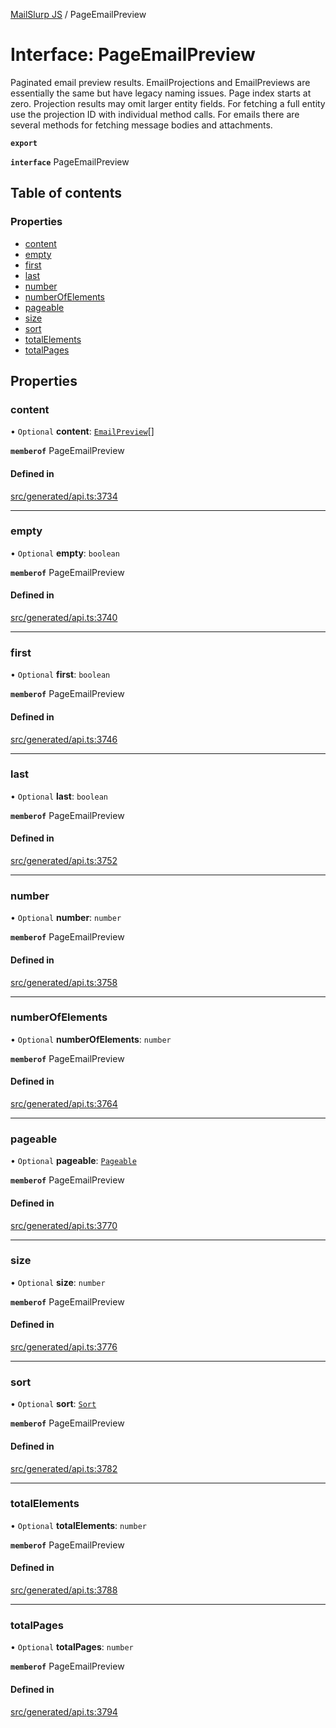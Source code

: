 [MailSlurp JS](../README.md) / PageEmailPreview

# Interface: PageEmailPreview

Paginated email preview results. EmailProjections and EmailPreviews are essentially the same but have legacy naming issues. Page index starts at zero. Projection results may omit larger entity fields. For fetching a full entity use the projection ID with individual method calls. For emails there are several methods for fetching message bodies and attachments.

**`export`**

**`interface`** PageEmailPreview

## Table of contents

### Properties

- [content](PageEmailPreview.md#content)
- [empty](PageEmailPreview.md#empty)
- [first](PageEmailPreview.md#first)
- [last](PageEmailPreview.md#last)
- [number](PageEmailPreview.md#number)
- [numberOfElements](PageEmailPreview.md#numberofelements)
- [pageable](PageEmailPreview.md#pageable)
- [size](PageEmailPreview.md#size)
- [sort](PageEmailPreview.md#sort)
- [totalElements](PageEmailPreview.md#totalelements)
- [totalPages](PageEmailPreview.md#totalpages)

## Properties

### content

• `Optional` **content**: [`EmailPreview`](EmailPreview.md)[]

**`memberof`** PageEmailPreview

#### Defined in

[src/generated/api.ts:3734](https://github.com/mailslurp/mailslurp-client/blob/1460b4d/src/generated/api.ts#L3734)

___

### empty

• `Optional` **empty**: `boolean`

**`memberof`** PageEmailPreview

#### Defined in

[src/generated/api.ts:3740](https://github.com/mailslurp/mailslurp-client/blob/1460b4d/src/generated/api.ts#L3740)

___

### first

• `Optional` **first**: `boolean`

**`memberof`** PageEmailPreview

#### Defined in

[src/generated/api.ts:3746](https://github.com/mailslurp/mailslurp-client/blob/1460b4d/src/generated/api.ts#L3746)

___

### last

• `Optional` **last**: `boolean`

**`memberof`** PageEmailPreview

#### Defined in

[src/generated/api.ts:3752](https://github.com/mailslurp/mailslurp-client/blob/1460b4d/src/generated/api.ts#L3752)

___

### number

• `Optional` **number**: `number`

**`memberof`** PageEmailPreview

#### Defined in

[src/generated/api.ts:3758](https://github.com/mailslurp/mailslurp-client/blob/1460b4d/src/generated/api.ts#L3758)

___

### numberOfElements

• `Optional` **numberOfElements**: `number`

**`memberof`** PageEmailPreview

#### Defined in

[src/generated/api.ts:3764](https://github.com/mailslurp/mailslurp-client/blob/1460b4d/src/generated/api.ts#L3764)

___

### pageable

• `Optional` **pageable**: [`Pageable`](Pageable.md)

**`memberof`** PageEmailPreview

#### Defined in

[src/generated/api.ts:3770](https://github.com/mailslurp/mailslurp-client/blob/1460b4d/src/generated/api.ts#L3770)

___

### size

• `Optional` **size**: `number`

**`memberof`** PageEmailPreview

#### Defined in

[src/generated/api.ts:3776](https://github.com/mailslurp/mailslurp-client/blob/1460b4d/src/generated/api.ts#L3776)

___

### sort

• `Optional` **sort**: [`Sort`](Sort.md)

**`memberof`** PageEmailPreview

#### Defined in

[src/generated/api.ts:3782](https://github.com/mailslurp/mailslurp-client/blob/1460b4d/src/generated/api.ts#L3782)

___

### totalElements

• `Optional` **totalElements**: `number`

**`memberof`** PageEmailPreview

#### Defined in

[src/generated/api.ts:3788](https://github.com/mailslurp/mailslurp-client/blob/1460b4d/src/generated/api.ts#L3788)

___

### totalPages

• `Optional` **totalPages**: `number`

**`memberof`** PageEmailPreview

#### Defined in

[src/generated/api.ts:3794](https://github.com/mailslurp/mailslurp-client/blob/1460b4d/src/generated/api.ts#L3794)
